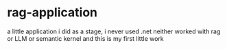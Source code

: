 # rag-application
a little application i did as a stage, i never used .net neither worked with rag or LLM or semantic kernel and this is my first little work

